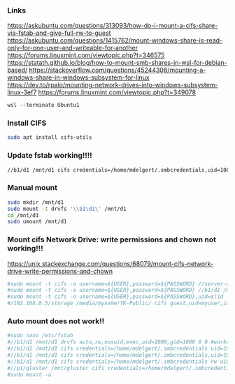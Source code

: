 ### Links
https://askubuntu.com/questions/313093/how-do-i-mount-a-cifs-share-via-fstab-and-give-full-rw-to-guest
https://askubuntu.com/questions/1415762/mount-windows-share-is-read-only-for-one-user-and-writeable-for-another
https://forums.linuxmint.com/viewtopic.php?t=346575
https://statath.github.io/blog/how-to-mount-smb-shares-in-wsl-for-debian-based/
https://stackoverflow.com/questions/45244306/mounting-a-windows-share-in-windows-subsystem-for-linux
https://dev.to/rpalo/mounting-network-drives-into-windows-subsystem-linux-3ef7
https://forums.linuxmint.com/viewtopic.php?t=349078

```ps
wsl --terminate Ubuntu1
```

### Install CIFS
```bash
sudo apt install cifs-utils
```

### Update fstab working!!!!
```bash
//b1/d1 /mnt/d1 cifs credentials=/home/mdelgert/.smbcredentials,uid=1000,gid=1000,file_mode=0664,dir_mode=0775,noauto,x-systemd.automount 0 0
```

### Manual mount
```bash
sudo mkdir /mnt/d1
sudo mount -t drvfs '\\b1\d1\' /mnt/d1
cd /mnt/d1
sudo umount /mnt/d1
```

### Mount cifs Network Drive: write permissions and chown not working!!!
https://unix.stackexchange.com/questions/68079/mount-cifs-network-drive-write-permissions-and-chown
```bash
#sudo mount -t cifs -o username=${USER},password=${PASSWORD} //server-address/folder /mount/path/on/ubuntu
#sudo mount -t cifs -o username=${USER},password=${PASSWORD} //b1/d1 /mnt/d1
#sudo mount -t cifs -o username=${USER},password=${PASSWORD},uid=$(id -u),gid=$(id -g) //server-address/folder /mount/path/on/ubuntu
#/192.168.0.5/storage /media/myname/TK-Public/ cifs guest,uid=myuser,iocharset=utf8,file_mode=0777,dir_mode=0777,noperm 0 0
```

### Auto mount does not work!!
```bash
#sudo nano /etc/fstab
#//b1/d1 /mnt/d1 drvfs auto,rw,nosuid,exec,uid=1000,gid=1000 0 0 #works but is read only
#//b1/d1 /mnt/d1 cifs credentials=/home/mdelgert/.smbcredentials uid=1000 gid=1000 file_mode=0664 dir_mode=0775 _netdev 0 0
#//b1/d1 /mnt/d1 cifs credentials=/home/mdelgert/.smbcredentials,uid=1000,gid=1000,file_mode=0664,dir_mode=0775,_netdev 0 0
#//b1/d1 /mnt/d1 cifs credentials=/home/mdelgert/.smbcredentials rw uid=1000 gid=1000 file_mode=0664 dir_mode=0775 _netdev 0 0
#//p1/gluster /mnt/gluster cifs credentials=/home/mdelgert/.smbcredentials,uid=1000,gid=1000,file_mode=0664,dir_mode=0775 0 0
#sudo mount -a
```
